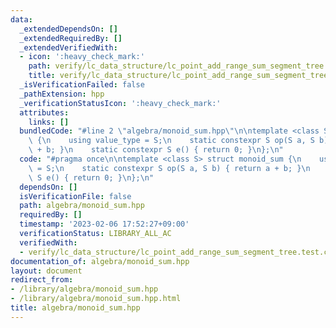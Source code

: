 ```yaml
---
data:
  _extendedDependsOn: []
  _extendedRequiredBy: []
  _extendedVerifiedWith:
  - icon: ':heavy_check_mark:'
    path: verify/lc_data_structure/lc_point_add_range_sum_segment_tree.test.cpp
    title: verify/lc_data_structure/lc_point_add_range_sum_segment_tree.test.cpp
  _isVerificationFailed: false
  _pathExtension: hpp
  _verificationStatusIcon: ':heavy_check_mark:'
  attributes:
    links: []
  bundledCode: "#line 2 \"algebra/monoid_sum.hpp\"\n\ntemplate <class S> struct monoid_sum\
    \ {\n    using value_type = S;\n    static constexpr S op(S a, S b) { return a\
    \ + b; }\n    static constexpr S e() { return 0; }\n};\n"
  code: "#pragma once\n\ntemplate <class S> struct monoid_sum {\n    using value_type\
    \ = S;\n    static constexpr S op(S a, S b) { return a + b; }\n    static constexpr\
    \ S e() { return 0; }\n};\n"
  dependsOn: []
  isVerificationFile: false
  path: algebra/monoid_sum.hpp
  requiredBy: []
  timestamp: '2023-02-06 17:52:27+09:00'
  verificationStatus: LIBRARY_ALL_AC
  verifiedWith:
  - verify/lc_data_structure/lc_point_add_range_sum_segment_tree.test.cpp
documentation_of: algebra/monoid_sum.hpp
layout: document
redirect_from:
- /library/algebra/monoid_sum.hpp
- /library/algebra/monoid_sum.hpp.html
title: algebra/monoid_sum.hpp
---
```

